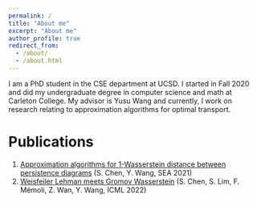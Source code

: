 ```yaml
---
permalink: /
title: "About me"
excerpt: "About me"
author_profile: true
redirect_from: 
  - /about/
  - /about.html
---
```


I am a PhD student in the CSE department at UCSD. I started in Fall 2020 and did my undergraduate degree in computer science and math at Carleton College. My advisor is Yusu Wang and currently, I work on research relating to approximation algorithms for optimal transport. 

Publications
======
1. [Approximation algorithms for 1-Wasserstein distance between persistence diagrams](https://arxiv.org/abs/2104.07710) (S. Chen, Y. Wang, SEA 2021)
2. [Weisfeiler Lehman meets Gromov Wasserstein](https://arxiv.org/abs/2202.02495) (S. Chen, S. Lim, F. Mémoli, Z. Wan, Y. Wang, ICML 2022)
